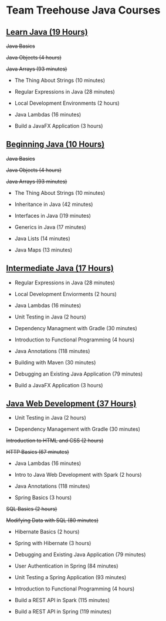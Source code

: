 # **Team Treehouse Java Courses**

## **[Learn Java (19 Hours)](https://teamtreehouse.com/tracks/learn-java)**

~~Java Basics~~

~~Java Objects (4 hours)~~

~~Java Arrays (93 minutes)~~

- The Thing About Strings (10 minutes)

- Regular Expressions in Java (28 minutes)

- Local Development Environments (2 hours)

- Java Lambdas (16 minutes)

- Build a JavaFX Application (3 hours)

## **[Beginning Java (10 Hours)](https://teamtreehouse.com/tracks/beginning-java)**

~~Java Basics~~

~~Java Objects (4 hours)~~

~~Java Arrays (93 minutes)~~

- The Thing About Strings (10 minutes)

- Inheritance in Java (42 minutes)

- Interfaces in Java ()19 minutes)

- Generics in Java (17 minutes)

- Java Lists (14 minutes)

- Java Maps (13 minutes)

## **[Intermediate Java (17 Hours)](https://teamtreehouse.com/tracks/intermediate-java)**

- Regular Expressions in Java (28 minutes)

- Local Development Enviorments (2 hours)

- Java Lambdas (16 minutes)

- Unit Testing in Java (2 hours)

- Dependency Managment with Gradle (30 minutes)

- Introduction to Functional Programming (4 hours)

- Java Annotations (118 minutes)

- Building with Maven (30 minutes)

- Debugging an Existing Java Application (79 minutes)

- Build a JavaFX Application (3 hours)

## **[Java Web Development (37 Hours)](https://teamtreehouse.com/tracks/java-web-development)**

- Unit Testing in Java (2 hours)

- Dependency Management with Gradle (30 minutes)

~~Introduction to HTML and CSS (2 hours)~~

~~HTTP Basics (67 minutes)~~

- Java Lambdas (16 minutes)

- Intro to Java Web Development with Spark (2 hours)

- Java Annotations (118 minutes)

- Spring Basics (3 hours)

~~SQL Basics (2 hours)~~

~~Modifying Data with SQL (80 minutes)~~

- Hibernate Basics (2 hours)

- Spring with Hibernate (3 hours)

- Debugging and Existing Java Application (79 minutes)

- User Authentication in Spring (84 minutes)

- Unit Testing a Spring Application (93 minutes)

- Introduction to Functional Programming (4 hours)

- Build a REST API in Spark (115 minutes)

- Build a REST API in Spring (119 minutes)